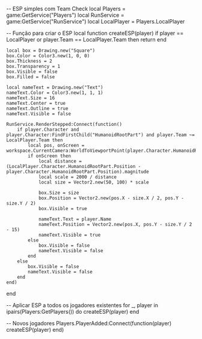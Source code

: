 -- ESP simples com Team Check
local Players = game:GetService("Players")
local RunService = game:GetService("RunService")
local LocalPlayer = Players.LocalPlayer

-- Função para criar o ESP
local function createESP(player)
    if player == LocalPlayer or player.Team == LocalPlayer.Team then return end

    local box = Drawing.new("Square")
    box.Color = Color3.new(1, 0, 0)
    box.Thickness = 2
    box.Transparency = 1
    box.Visible = false
    box.Filled = false

    local nameText = Drawing.new("Text")
    nameText.Color = Color3.new(1, 1, 1)
    nameText.Size = 16
    nameText.Center = true
    nameText.Outline = true
    nameText.Visible = false

    RunService.RenderStepped:Connect(function()
        if player.Character and player.Character:FindFirstChild("HumanoidRootPart") and player.Team ~= LocalPlayer.Team then
            local pos, onScreen = workspace.CurrentCamera:WorldToViewportPoint(player.Character.HumanoidRootPart.Position)
            if onScreen then
                local distance = (LocalPlayer.Character.HumanoidRootPart.Position - player.Character.HumanoidRootPart.Position).magnitude
                local scale = 2000 / distance
                local size = Vector2.new(50, 100) * scale

                box.Size = size
                box.Position = Vector2.new(pos.X - size.X / 2, pos.Y - size.Y / 2)
                box.Visible = true

                nameText.Text = player.Name
                nameText.Position = Vector2.new(pos.X, pos.Y - size.Y / 2 - 15)
                nameText.Visible = true
            else
                box.Visible = false
                nameText.Visible = false
            end
        else
            box.Visible = false
            nameText.Visible = false
        end
    end)
end

-- Aplicar ESP a todos os jogadores existentes
for _, player in ipairs(Players:GetPlayers()) do
    createESP(player)
end

-- Novos jogadores
Players.PlayerAdded:Connect(function(player)
    createESP(player)
end)
